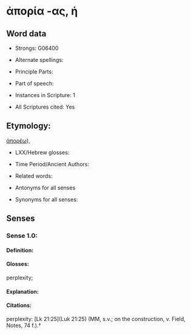 # ἀπορία -ας, ἡ

<!-- Status: S2=NeedsEdits -->
<!-- Lexica used for edits:   -->

## Word data

* Strongs: G06400

* Alternate spellings:



* Principle Parts: 


* Part of speech: 


* Instances in Scripture: 1

* All Scriptures cited: Yes

## Etymology: 

[ἀπορέω]()),

* LXX/Hebrew glosses: 


* Time Period/Ancient Authors: 


* Related words: 

* Antonyms for all senses

* Synonyms for all senses: 


## Senses 


### Sense  1.0: 

#### Definition: 

#### Glosses: 

perplexity; 

#### Explanation: 


#### Citations: 

perplexity: [Lk 21:25](Luk 21:25) (MM, s.v.; on the construction, v. Field, Notes, 74 f.).†
